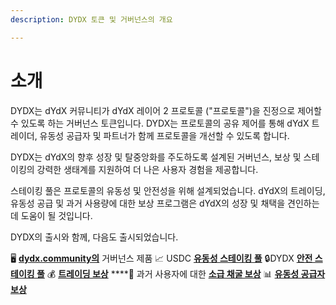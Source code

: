 ```yaml
---
description: DYDX 토큰 및 거버넌스의 개요

---
```


# 소개

DYDX는 dYdX 커뮤니티가 dYdX 레이어 2 프로토콜 \("프로토콜"\)을 진정으로 제어할 수 있도록 하는 거버넌스 토큰입니다. DYDX는 프로토콜의 공유 제어를 통해 dYdX 트레이더, 유동성 공급자 및 파트너가 함께 프로토콜을 개선할 수 있도록 합니다.

DYDX는 dYdX의 향후 성장 및 탈중앙화를 주도하도록 설계된 거버넌스, 보상 및 스테이킹의 강력한 생태계를 지원하여 더 나은 사용자 경험을 제공합니다.

스테이킹 풀은 프로토콜의 유동성 및 안전성을 위해 설계되었습니다. dYdX의 트레이딩, 유동성 공급 및 과거 사용량에 대한 보상 프로그램은 dYdX의 성장 및 채택을 견인하는데 도움이 될 것입니다.

DYDX의 출시와 함께, 다음도 출시되었습니다.


🖥️ [**dydx.community의**](https://dydx.community)   거버넌스 제품 📈 USDC [**유동성 스테이킹 풀**](staking-pools/liquidity-staking-pool.md)   🔒DYDX [**안전 스테이킹 풀**](staking-pools/safety-staking-pool.md)   💰 [**트레이딩 보상**](rewards/trading-rewards.md)   ****💸 과거 사용자에 대한 [**소급 채굴 보상**](rewards/retroactive-mining-rewards.md)   📊 [**유동성 공급자 보상**](rewards/liquidity-provider-rewards.md)

